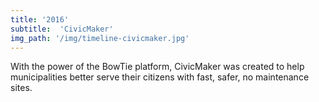 ```yaml
---
title: '2016'
subtitle:  'CivicMaker'
img_path: '/img/timeline-civicmaker.jpg'
---
```

With the power of the BowTie platform, CivicMaker was created to help municipalities better serve their citizens with fast, safer, no maintenance sites.
